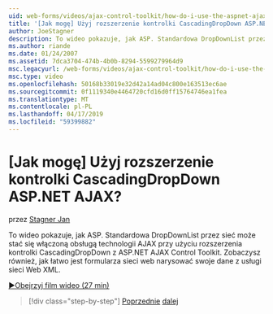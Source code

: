```yaml
---
uid: web-forms/videos/ajax-control-toolkit/how-do-i-use-the-aspnet-ajax-cascadingdropdown-control-extender
title: '[Jak mogę] Użyj rozszerzenie kontrolki CascadingDropDown ASP.NET AJAX? | Microsoft Docs'
author: JoeStagner
description: To wideo pokazuje, jak ASP. Standardowa DropDownList przez sieć może stać się włączoną obsługą technologii AJAX przy użyciu rozszerzenia kontrolki CascadingDropDown z Contro AJAX programu ASP.NET...
ms.author: riande
ms.date: 01/24/2007
ms.assetid: 7dca3704-474b-4b0b-8294-5599279964d9
msc.legacyurl: /web-forms/videos/ajax-control-toolkit/how-do-i-use-the-aspnet-ajax-cascadingdropdown-control-extender
msc.type: video
ms.openlocfilehash: 50168b33019e32d42a14ad04c800e163513ec6ae
ms.sourcegitcommit: 0f1119340e4464720cfd16d0ff15764746ea1fea
ms.translationtype: MT
ms.contentlocale: pl-PL
ms.lasthandoff: 04/17/2019
ms.locfileid: "59399882"
---
```

# <a name="how-do-i-use-the-aspnet-ajax-cascadingdropdown-control-extender"></a>[Jak mogę] Użyj rozszerzenie kontrolki CascadingDropDown ASP.NET AJAX?

przez [Stagner Jan](https://github.com/JoeStagner)

To wideo pokazuje, jak ASP. Standardowa DropDownList przez sieć może stać się włączoną obsługą technologii AJAX przy użyciu rozszerzenia kontrolki CascadingDropDown z ASP.NET AJAX Control Toolkit. Zobaczysz również, jak łatwo jest formularza sieci web narysować swoje dane z usługi sieci Web XML.

[&#9654;Obejrzyj film wideo (27 min)](https://channel9.msdn.com/Blogs/ASP-NET-Site-Videos/how-do-i-use-the-aspnet-ajax-cascadingdropdown-control-extender)

> [!div class="step-by-step"]
> [Poprzednie](how-do-i-get-started-with-the-aspnet-ajax-control-toolkit.md)
> [dalej](how-do-i-use-the-aspnet-ajax-textboxwatermark-control-extender.md)
